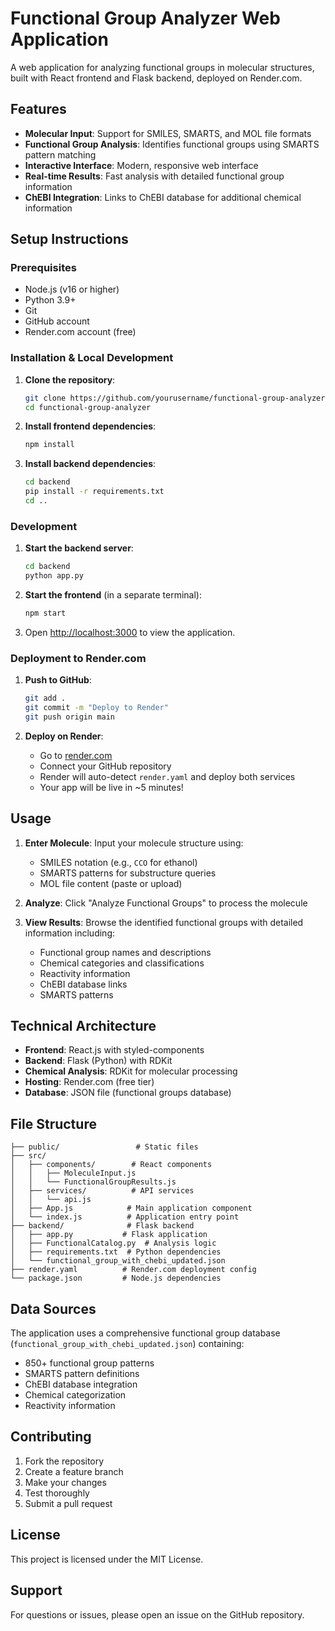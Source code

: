 # Functional Group Analyzer Web Application

A web application for analyzing functional groups in molecular structures, built with React frontend and Flask backend, deployed on Render.com.

## Features

- **Molecular Input**: Support for SMILES, SMARTS, and MOL file formats
- **Functional Group Analysis**: Identifies functional groups using SMARTS pattern matching
- **Interactive Interface**: Modern, responsive web interface
- **Real-time Results**: Fast analysis with detailed functional group information
- **ChEBI Integration**: Links to ChEBI database for additional chemical information

## Setup Instructions

### Prerequisites

- Node.js (v16 or higher)
- Python 3.9+
- Git
- GitHub account
- Render.com account (free)

### Installation & Local Development

1. **Clone the repository**:
   ```bash
   git clone https://github.com/yourusername/functional-group-analyzer.git
   cd functional-group-analyzer
   ```

2. **Install frontend dependencies**:
   ```bash
   npm install
   ```

3. **Install backend dependencies**:
   ```bash
   cd backend
   pip install -r requirements.txt
   cd ..
   ```

### Development

1. **Start the backend server**:
   ```bash
   cd backend
   python app.py
   ```

2. **Start the frontend** (in a separate terminal):
   ```bash
   npm start
   ```

3. Open [http://localhost:3000](http://localhost:3000) to view the application.

### Deployment to Render.com

1. **Push to GitHub**:
   ```bash
   git add .
   git commit -m "Deploy to Render"
   git push origin main
   ```

2. **Deploy on Render**:
   - Go to [render.com](https://render.com)
   - Connect your GitHub repository
   - Render will auto-detect `render.yaml` and deploy both services
   - Your app will be live in ~5 minutes!

## Usage

1. **Enter Molecule**: Input your molecule structure using:
   - SMILES notation (e.g., `CCO` for ethanol)
   - SMARTS patterns for substructure queries
   - MOL file content (paste or upload)

2. **Analyze**: Click "Analyze Functional Groups" to process the molecule

3. **View Results**: Browse the identified functional groups with detailed information including:
   - Functional group names and descriptions
   - Chemical categories and classifications
   - Reactivity information
   - ChEBI database links
   - SMARTS patterns

## Technical Architecture

- **Frontend**: React.js with styled-components
- **Backend**: Flask (Python) with RDKit
- **Chemical Analysis**: RDKit for molecular processing
- **Hosting**: Render.com (free tier)
- **Database**: JSON file (functional groups database)

## File Structure

```
├── public/                 # Static files
├── src/
│   ├── components/        # React components
│   │   ├── MoleculeInput.js
│   │   └── FunctionalGroupResults.js
│   ├── services/          # API services
│   │   └── api.js
│   ├── App.js            # Main application component
│   └── index.js          # Application entry point
├── backend/              # Flask backend
│   ├── app.py           # Flask application
│   ├── FunctionalCatalog.py  # Analysis logic
│   ├── requirements.txt  # Python dependencies
│   └── functional_group_with_chebi_updated.json
├── render.yaml          # Render.com deployment config
└── package.json         # Node.js dependencies
```

## Data Sources

The application uses a comprehensive functional group database (`functional_group_with_chebi_updated.json`) containing:
- 850+ functional group patterns
- SMARTS pattern definitions
- ChEBI database integration
- Chemical categorization
- Reactivity information

## Contributing

1. Fork the repository
2. Create a feature branch
3. Make your changes
4. Test thoroughly
5. Submit a pull request

## License

This project is licensed under the MIT License.

## Support

For questions or issues, please open an issue on the GitHub repository.